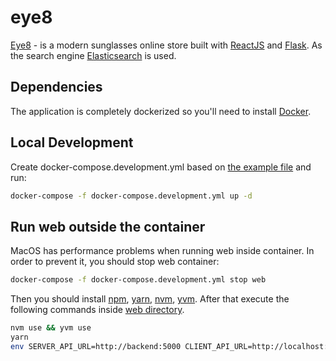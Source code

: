 # eye8

[Eye8](https://eye8.kg) - is a modern sunglasses online store built with [ReactJS](https://reactjs.org/) and [Flask](https://flask.palletsprojects.com/en/1.1.x/). As the search engine [Elasticsearch](https://www.elastic.co/) is used.

## Dependencies
The application is completely dockerized so you'll need to install [Docker](https://docs.docker.com/engine/installation/).

## Local Development
Create docker-compose.development.yml based on [the example file](./docker-compose.development.example.yml) and run:
```sh
docker-compose -f docker-compose.development.yml up -d    
```

## Run web outside the container
MacOS has performance problems when running web inside container. In order to prevent it, you should stop web container:
```sh
docker-compose -f docker-compose.development.yml stop web
```

Then you should install [npm](https://www.npmjs.com), [yarn](https://yarnpkg.com/), [nvm](https://github.com/nvm-sh/nvm), [yvm](https://yvm.js.org/docs/overview). After that execute the following commands inside [web directory](./web).
```sh
nvm use && yvm use
yarn
env SERVER_API_URL=http://backend:5000 CLIENT_API_URL=http://localhost:5000 yarn dev
```
